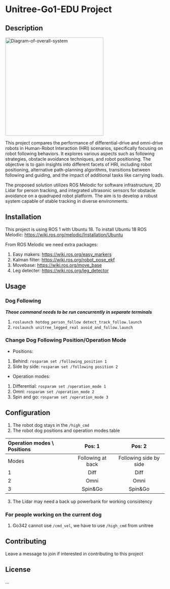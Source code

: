 # Unitree-Go1-EDU Project 

## Description 
<img width="310" alt="Diagram-of-overall-system" src="https://github.com/thieulong/Unitree-Go1-EDU/assets/53591284/1fe15416-d4b1-4d6f-879c-460af740315d">


This project compares the performance of differential-drive and omni-drive robots in Human-Robot Interaction (HRI) scenarios, specifically focusing on robot following behaviors. 
It explores various aspects such as following strategies, obstacle avoidance techniques, and robot positioning. 
The objective is to gain insights into different facets of HRI, including robot positioning, alternative path-planning algorithms, transitions between following and guiding, and the impact of additional tasks like carrying loads.

The proposed solution utilizes ROS Melodic for software infrastructure, 2D Lidar for person tracking, and integrated ultrasonic sensors for obstacle avoidance on a quadruped robot platform. 
The aim is to develop a robust system capable of stable tracking in diverse environments.

## Installation

This project is using ROS 1 with Ubuntu 18.
To install Ubuntu 18 ROS Melodic: https://wiki.ros.org/melodic/Installation/Ubuntu

From ROS Melodic we need extra packages:
1. Easy makers: https://wiki.ros.org/easy_markers
2. Kalman filter: https://wiki.ros.org/robot_pose_ekf
3. Movebase: https://wiki.ros.org/move_base
4. Leg detecter: https://wiki.ros.org/leg_detector

## Usage

### Dog Following
***Those command needs to be run concurrently in separate terminals***
1. `roslaunch hotdog_person_follow detect_track_follow.launch`
2. `roslaunch unitree_legged_real avoid_and_follow.launch`

### Change Dog Following Position/Operation Mode

- Positions:
1. Behind: `rosparam set /following_position 1`
1. Side by side: `rosparam set /following position 2`

- Operation modes:
1. Differential: `rosparam set /operation_mode 1`
2. Omni: `rosparam set /operation_mode 2`
3. Spin and go: `rosparam set /operation_mode 3`


## Configuration

1. The robot dog stays in the `/high_cmd`
2. The robot dog positions and operation modes table


| Operation modes \ Positions | Pos: 1 | Pos: 2 |
| :- | :---------------: | :---------------: |
| Modes | Following at back  | Following side by side |
| 1 | Diff | Diff |
| 2 | Omni | Omni |
| 3 | Spin&Go | Spin&Go |

3. The Lidar may need a back up powerbank for working consistency 

### For people working on the current dog
1. Go342 cannot use `/cmd_vel`, we have to use `/high_cmd` from unitree

## Contributing

Leave a message to join if interested in contributing to this project

## License
...

